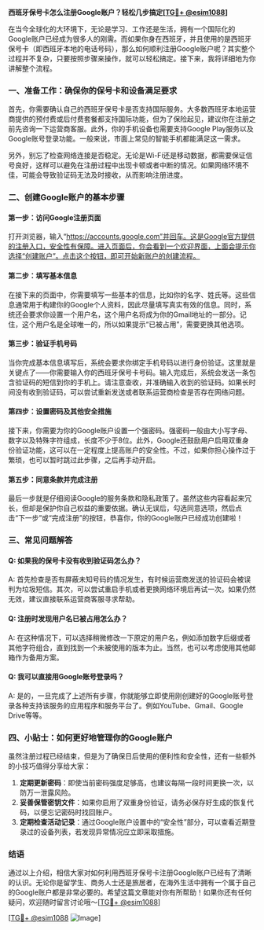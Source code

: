 **西班牙保号卡怎么注册Google账户？轻松几步搞定[[TG💪+ @esim1088](https://t.me/s/esim1088)]**

在当今全球化的大环境下，无论是学习、工作还是生活，拥有一个国际化的Google账户已经成为很多人的刚需。而如果你身在西班牙，并且使用的是西班牙保号卡（即西班牙本地的电话号码），那么如何顺利注册Google账户呢？其实整个过程并不复杂，只要按照步骤来操作，就可以轻松搞定。接下来，我将详细地为你讲解整个流程。

### 一、准备工作：确保你的保号卡和设备满足要求

首先，你需要确认自己的西班牙保号卡是否支持国际服务。大多数西班牙本地运营商提供的预付费或后付费套餐都支持国际功能，但为了保险起见，建议你在注册之前先咨询一下运营商客服。此外，你的手机设备也需要支持Google Play服务以及Google账号登录功能。一般来说，市面上常见的智能手机都能满足这一需求。

另外，别忘了检查网络连接是否稳定。无论是Wi-Fi还是移动数据，都需要保证信号良好，这样可以避免在注册过程中出现卡顿或者中断的情况。如果网络环境不佳，可能会导致验证码无法及时接收，从而影响注册进度。

### 二、创建Google账户的基本步骤

#### 第一步：访问Google注册页面

打开浏览器，输入“https://accounts.google.com”并回车。这是Google官方提供的注册入口，安全性有保障。进入页面后，你会看到一个欢迎界面，上面会提示你选择“创建账户”。点击这个按钮，即可开始新账户的创建流程。

#### 第二步：填写基本信息

在接下来的页面中，你需要填写一些基本的信息，比如你的名字、姓氏等。这些信息通常用于构建你的Google个人资料，因此尽量填写真实有效的信息。同时，系统还会要求你设置一个用户名，这个用户名将成为你的Gmail地址的一部分。记住，这个用户名是全球唯一的，所以如果提示“已被占用”，需要更换其他选项。

#### 第三步：验证手机号码

当你完成基本信息填写后，系统会要求你绑定手机号码以进行身份验证。这里就是关键点了——你需要输入你的西班牙保号卡号码。输入完成后，系统会发送一条包含验证码的短信到你的手机上。请注意查收，并准确输入收到的验证码。如果长时间没有收到验证码，可以尝试重新发送或者联系运营商检查是否存在网络问题。

#### 第四步：设置密码及其他安全措施

接下来，你需要为你的Google账户设置一个强密码。强密码一般由大小写字母、数字以及特殊字符组成，长度不少于8位。此外，Google还鼓励用户启用双重身份验证功能，这可以在一定程度上提高账户的安全性。不过，如果你担心操作过于繁琐，也可以暂时跳过此步骤，之后再手动开启。

#### 第五步：同意条款并完成注册

最后一步就是仔细阅读Google的服务条款和隐私政策了。虽然这些内容看起来冗长，但却是保护你自己权益的重要依据。确认无误后，勾选同意选项，然后点击“下一步”或“完成注册”的按钮，恭喜你，你的Google账户已经成功创建啦！

### 三、常见问题解答

#### Q: 如果我的保号卡没有收到验证码怎么办？

A: 首先检查是否有屏蔽未知号码的情况发生，有时候运营商发送的验证码会被误判为垃圾短信。其次，可以尝试重启手机或者更换网络环境后再试一次。如果仍然无效，建议直接联系运营商客服寻求帮助。

#### Q: 注册时发现用户名已被占用怎么办？

A: 在这种情况下，可以选择稍微修改一下原定的用户名，例如添加数字后缀或者其他字符组合，直到找到一个未被使用的版本为止。当然，也可以考虑使用其他邮箱作为备用方案。

#### Q: 我可以直接用Google账号登录吗？

A: 是的，一旦完成了上述所有步骤，你就能够立即使用刚创建好的Google账号登录各种支持该服务的应用程序和服务平台了。例如YouTube、Gmail、Google Drive等等。

### 四、小贴士：如何更好地管理你的Google账户

虽然注册过程已经结束，但是为了确保日后使用的便利性和安全性，还有一些额外的小技巧值得分享给大家：

1. **定期更新密码**：即使当前密码强度足够高，也建议每隔一段时间更换一次，以防万一泄露风险。
2. **妥善保管密钥文件**：如果你启用了双重身份验证，请务必保存好生成的恢复代码，以便忘记密码时找回账户。
3. **定期检查活动记录**：通过Google账户设置中的“安全性”部分，可以查看近期登录过的设备列表，若发现异常情况应立即采取措施。

### 结语

通过以上介绍，相信大家对如何利用西班牙保号卡注册Google账户已经有了清晰的认识。无论你是留学生、商务人士还是旅居者，在海外生活中拥有一个属于自己的Google账户都是非常必要的。希望这篇文章能对你有所帮助！如果你还有任何疑问，欢迎随时留言讨论哦～[[TG💪+ @esim1088](https://t.me/s/esim1088)]

[[TG💪+ @esim1088](https://t.me/s/esim1088) ![Image](https://i.postimg.cc/4NQfJmqS/Snipaste-2025-05-13-00-14-12.png)]